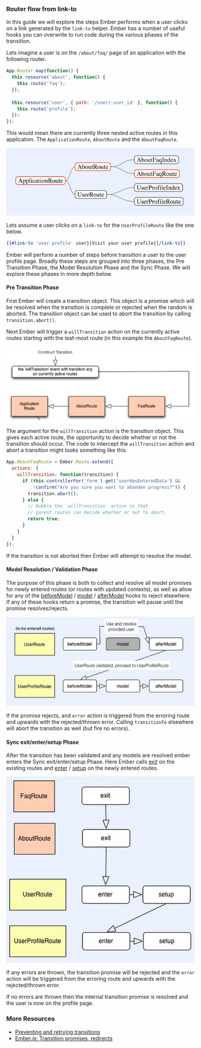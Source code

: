 ### Router flow from link-to

In this guide we will explore the steps Ember performs when a user
clicks on a link generated by the `link-to` helper. Ember has a number
of useful hooks you can overwrite to run code during the various
phases of the transition.

Lets imagine a user is on the `/about/faq/` page of an application
with the following router.

```js
App.Router.map(function() {
  this.resource('about', function() {
    this.route('faq');
  });
  
  this.resource('user', { path: '/user/:user_id' }, function() {
    this.route('profile');
  });
});
```

This would mean there are currently three nested active routes in this
application. The `ApplicationRoute`, `AboutRoute` and the `AboutFaqRoute`.

<img src="../images/guides/routing/active-route.png" alt="Active route" class="highlight">

Lets assume a user clicks on a `link-to` for the `UserProfileRoute` like
the one below.

```handlebars
{{#link-to 'user.profile' user}}Visit your user profile{{/link-to}}
```

Ember will perform a number of steps before transition a user to the
user profile page. Broadly these steps are grouped into three phases,
the Pre Transition Phase, the Model Resolution Phase and the Sync
Phase. We will explore these phases in more depth below.

#### Pre Transition Phase

First Ember will create a transition object. This object is a promise
which will be resolved when the transition is complete or rejected
when the random is aborted. The transition object can be used to abort
the transition by calling `transition.abort()`.

Next Ember will trigger a `willTransition` action on the currently
active routes starting with the leaf-most route (in this example the
`AboutFaqRoute`).

<img src="../images/guides/routing/willtransition-event.png" alt="Active route" class="highlight">

The argument for the `willTransition` action is the transition
object. This gives each active route, the opportunity to decide
whether or not the transition should occur. The code to intercept the
`willTransition` action and abort a transition might looks something
like this.

```js
App.AboutFaqRoute = Ember.Route.extend({
  actions: {
    willTransition: function(transition) {
      if (this.controllerFor('form').get('userHasEnteredData') &&
          !confirm("Are you sure you want to abandon progress?")) {
        transition.abort();
      } else {
        // Bubble the `willTransition` action so that
        // parent routes can decide whether or not to abort.
        return true;
      }
    }
  }
});
```

If the transition is not aborted then Ember will attempt to resolve
the model.

#### Model Resolution / Validation Phase

The purpose of this phase is both to collect and resolve all model
promises for newly entered routes (or routes with updated contexts),
as well as allow for any of the
[beforeModel](/api/classes/Ember.Route.html#method_beforeModel)
/
[model](/api/classes/Ember.Route.html#method_model)
/
[afterModel](/api/classes/Ember.Route.html#method_afterModel)
hooks to reject elsewhere. If any of these hooks return a promise, the
transition will pause until the promise resolves/rejects.

<img src="../images/guides/routing/route-model-validation.png" alt="Active route" class="highlight">

If the promise rejects, and `error` action is triggered from the
erroring route and upwards with the rejected/thrown error. Calling
`transitionTo` elsewhere will abort the transition as well (but fire
no errors).

#### Sync exit/enter/setup Phase

After the transition has been validated and any models are resolved
ember enters the Sync exit/enter/setup Phase. Here Ember calls
[exit](/api/classes/Ember.Route.html#method_exit) on the existing
routes and
[enter](/api/classes/Ember.Route.html#method_enter)
/
[setup](/api/classes/Ember.Route.html#method_setup)
on the newly entered routes.

<img src="../images/guides/routing/sync-phase.png" alt="Active route" class="highlight">

If any errors are thrown, the transition promise will be rejected and
the `error` action will be triggered from the erroring route and
upwards with the rejected/thrown error.

If no errors are thrown then the internal transition promise is
resolved and the user is now on the profile page.

### More Resources

- [Preventing and retrying transitions](../../routing/preventing-and-retrying-transitions)
- [Ember.js: Transition promises, redirects](https://www.youtube.com/watch?v=EwkaMRJ2tMo)
